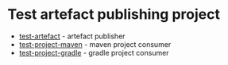 # Test artefact publishing project
* [test-artefact](test-artefact) - artefact publisher
* [test-project-maven](test-project-maven) - maven project consumer
* [test-project-gradle](test-project-gradle) - gradle project consumer
